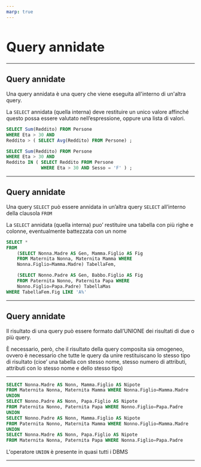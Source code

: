 ```yaml
---
marp: true
---
```


<style>
:root {
  font-family: 'SF Pro Text', serif !important;
}

code {
   font-family:  "Fantasque Sans Mono", monospace !important;
}

h1 {
  font-size: 2.5em !important;
  color: #1E1E1E !important;
}

section{
  justify-content: flex-start;
}

img[alt~="right"] {
  display: block;
  margin: 0 0;
  float: right;
}

img[alt~="center"] {
  display: block;
  margin: 0 auto;
}
</style>

# Query annidate

---

## Query annidate

Una query annidata è una query che viene eseguita all'interno di un'altra query.

La `SELECT` annidata (quella interna) deve restituire un unico valore affinché questo possa essere valutato nell’espressione, oppure una lista di valori.

```sql
SELECT Sum(Reddito) FROM Persone
WHERE Eta > 30 AND
Reddito > ( SELECT Avg(Reddito) FROM Persone) ;
```

```sql
SELECT Sum(Reddito) FROM Persone
WHERE Eta > 30 AND
Reddito IN ( SELECT Reddito FROM Persone
             WHERE Eta > 30 AND Sesso = 'F' ) ;
```

---

## Query annidate

Una query `SELECT` può essere annidata in un’altra query `SELECT` all’interno della clausola `FROM`

La `SELECT` annidata (quella interna) puo’ restituire una tabella con più righe e colonne, eventualmente battezzata con un nome

```sql
SELECT *
FROM
    (SELECT Nonna.Madre AS Gen, Mamma.Figlio AS Fig
    FROM Maternita Nonna, Maternita Mamma WHERE
    Nonna.Figlio=Mamma.Madre) TabellaFem,

    (SELECT Nonno.Padre AS Gen, Babbo.Figlio AS Fig
    FROM Paternita Nonno, Paternita Papa WHERE
    Nonno.Figlio=Papa.Padre) TabellaMas
WHERE TabellaFem.Fig LIKE 'A%'
```

---

## Query annidate
Il risultato di una query può essere formato dall’UNIONE dei risultati di due o più query.

È necessario, però, che il risultato della query composita sia omogeneo, ovvero è necessario che tutte le query da unire restituiscano lo stesso tipo di risultato (cioe’ una tabella con stesso nome, stesso numero di attributi, attributi con lo stesso nome e dello stesso tipo)

---

```sql
SELECT Nonna.Madre AS Nonn, Mamma.Figlio AS Nipote
FROM Maternita Nonna, Maternita Mamma WHERE Nonna.Figlio=Mamma.Madre
UNION
SELECT Nonno.Padre AS Nonn, Papa.Figlio AS Nipote
FROM Paternita Nonno, Paternita Papa WHERE Nonno.Figlio=Papa.Padre
UNION
SELECT Nonno.Padre AS Nonn, Mamma.Figlio AS Nipote
FROM Paternita Nonno, Maternita Mamma WHERE Nonno.Figlio=Mamma.Madre
UNION
SELECT Nonna.Madre AS Nonn, Papa.Figlio AS Nipote
FROM Maternita Nonna, Paternita Papa WHERE Nonna.Figlio=Papa.Padre
```
L'operatore `UNION` è presente in quasi tutti i DBMS

---

